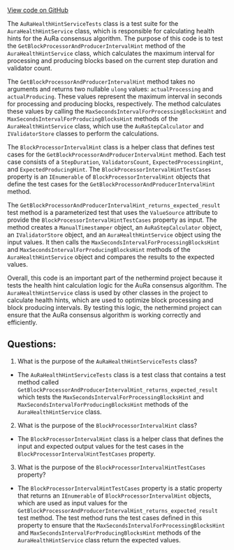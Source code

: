 [View code on GitHub](https://github.com/nethermindeth/nethermind/Nethermind.AuRa.Test/AuRaHealthHintServiceTests.cs)

The `AuRaHealthHintServiceTests` class is a test suite for the `AuraHealthHintService` class, which is responsible for calculating health hints for the AuRa consensus algorithm. The purpose of this code is to test the `GetBlockProcessorAndProducerIntervalHint` method of the `AuraHealthHintService` class, which calculates the maximum interval for processing and producing blocks based on the current step duration and validator count.

The `GetBlockProcessorAndProducerIntervalHint` method takes no arguments and returns two nullable `ulong` values: `actualProcessing` and `actualProducing`. These values represent the maximum interval in seconds for processing and producing blocks, respectively. The method calculates these values by calling the `MaxSecondsIntervalForProcessingBlocksHint` and `MaxSecondsIntervalForProducingBlocksHint` methods of the `AuraHealthHintService` class, which use the `AuRaStepCalculator` and `IValidatorStore` classes to perform the calculations.

The `BlockProcessorIntervalHint` class is a helper class that defines test cases for the `GetBlockProcessorAndProducerIntervalHint` method. Each test case consists of a `StepDuration`, `ValidatorsCount`, `ExpectedProcessingHint`, and `ExpectedProducingHint`. The `BlockProcessorIntervalHintTestCases` property is an `IEnumerable` of `BlockProcessorIntervalHint` objects that define the test cases for the `GetBlockProcessorAndProducerIntervalHint` method.

The `GetBlockProcessorAndProducerIntervalHint_returns_expected_result` test method is a parameterized test that uses the `ValueSource` attribute to provide the `BlockProcessorIntervalHintTestCases` property as input. The method creates a `ManualTimestamper` object, an `AuRaStepCalculator` object, an `IValidatorStore` object, and an `AuraHealthHintService` object using the input values. It then calls the `MaxSecondsIntervalForProcessingBlocksHint` and `MaxSecondsIntervalForProducingBlocksHint` methods of the `AuraHealthHintService` object and compares the results to the expected values.

Overall, this code is an important part of the nethermind project because it tests the health hint calculation logic for the AuRa consensus algorithm. The `AuraHealthHintService` class is used by other classes in the project to calculate health hints, which are used to optimize block processing and block producing intervals. By testing this logic, the nethermind project can ensure that the AuRa consensus algorithm is working correctly and efficiently.
## Questions: 
 1. What is the purpose of the `AuRaHealthHintServiceTests` class?
- The `AuRaHealthHintServiceTests` class is a test class that contains a test method called `GetBlockProcessorAndProducerIntervalHint_returns_expected_result` which tests the `MaxSecondsIntervalForProcessingBlocksHint` and `MaxSecondsIntervalForProducingBlocksHint` methods of the `AuraHealthHintService` class.

2. What is the purpose of the `BlockProcessorIntervalHint` class?
- The `BlockProcessorIntervalHint` class is a helper class that defines the input and expected output values for the test cases in the `BlockProcessorIntervalHintTestCases` property.

3. What is the purpose of the `BlockProcessorIntervalHintTestCases` property?
- The `BlockProcessorIntervalHintTestCases` property is a static property that returns an `IEnumerable` of `BlockProcessorIntervalHint` objects, which are used as input values for the `GetBlockProcessorAndProducerIntervalHint_returns_expected_result` test method. The test method runs the test cases defined in this property to ensure that the `MaxSecondsIntervalForProcessingBlocksHint` and `MaxSecondsIntervalForProducingBlocksHint` methods of the `AuraHealthHintService` class return the expected values.